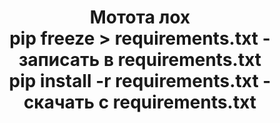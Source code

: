 <h1 align='center'>
    Мотота лох 
    <br> 
    pip freeze > requirements.txt - записать в requirements.txt
    <br>
    pip install -r requirements.txt - скачать с requirements.txt
</h1>